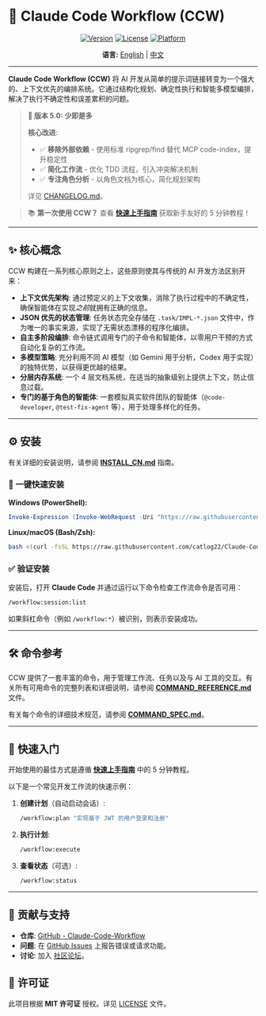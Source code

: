 # 🚀 Claude Code Workflow (CCW)

<div align="center">

[![Version](https://img.shields.io/badge/version-v5.0.0-blue.svg)](https://github.com/catlog22/Claude-Code-Workflow/releases)
[![License](https://img.shields.io/badge/license-MIT-green.svg)](LICENSE)
[![Platform](https://img.shields.io/badge/platform-Windows%20%7C%20Linux%20%7C%20macOS-lightgrey.svg)]()

**语言:** [English](README.md) | [中文](README_CN.md)

</div>

---

**Claude Code Workflow (CCW)** 将 AI 开发从简单的提示词链接转变为一个强大的、上下文优先的编排系统。它通过结构化规划、确定性执行和智能多模型编排，解决了执行不确定性和误差累积的问题。

> **🎉 版本 5.0: 少即是多**
>
> **核心改进**:
> - ✅ **移除外部依赖** - 使用标准 ripgrep/find 替代 MCP code-index，提升稳定性
> - ✅ **简化工作流** - 优化 TDD 流程，引入冲突解决机制
> - ✅ **专注角色分析** - 以角色文档为核心，简化规划架构
>
> 详见 [CHANGELOG.md](CHANGELOG.md)。

> 📚 **第一次使用 CCW？** 查看 [**快速上手指南**](GETTING_STARTED_CN.md) 获取新手友好的 5 分钟教程！

---

## ✨ 核心概念

CCW 构建在一系列核心原则之上，这些原则使其与传统的 AI 开发方法区别开来：

- **上下文优先架构**: 通过预定义的上下文收集，消除了执行过程中的不确定性，确保智能体在实现*之前*就拥有正确的信息。
- **JSON 优先的状态管理**: 任务状态完全存储在 `.task/IMPL-*.json` 文件中，作为唯一的事实来源，实现了无需状态漂移的程序化编排。
- **自主多阶段编排**: 命令链式调用专门的子命令和智能体，以零用户干预的方式自动化复杂的工作流。
- **多模型策略**: 充分利用不同 AI 模型（如 Gemini 用于分析，Codex 用于实现）的独特优势，以获得更优越的结果。
- **分层内存系统**: 一个 4 层文档系统，在适当的抽象级别上提供上下文，防止信息过载。
- **专门的基于角色的智能体**: 一套模拟真实软件团队的智能体（`@code-developer`, `@test-fix-agent` 等），用于处理多样化的任务。

---

## ⚙️ 安装

有关详细的安装说明，请参阅 [**INSTALL_CN.md**](INSTALL_CN.md) 指南。

### **🚀 一键快速安装**

**Windows (PowerShell):**
```powershell
Invoke-Expression (Invoke-WebRequest -Uri "https://raw.githubusercontent.com/catlog22/Claude-Code-Workflow/main/install-remote.ps1" -UseBasicParsing).Content
```

**Linux/macOS (Bash/Zsh):**
```bash
bash <(curl -fsSL https://raw.githubusercontent.com/catlog22/Claude-Code-Workflow/main/install-remote.sh)
```

### **✅ 验证安装**
安装后，打开 **Claude Code** 并通过运行以下命令检查工作流命令是否可用：
```bash
/workflow:session:list
```
如果斜杠命令（例如 `/workflow:*`）被识别，则表示安装成功。

---

## 🛠️ 命令参考

CCW 提供了一套丰富的命令，用于管理工作流、任务以及与 AI 工具的交互。有关所有可用命令的完整列表和详细说明，请参阅 [**COMMAND_REFERENCE.md**](COMMAND_REFERENCE.md) 文件。

有关每个命令的详细技术规范，请参阅 [**COMMAND_SPEC.md**](COMMAND_SPEC.md)。

---

## 🚀 快速入门

开始使用的最佳方式是遵循 [**快速上手指南**](GETTING_STARTED_CN.md) 中的 5 分钟教程。

以下是一个常见开发工作流的快速示例：

1.  **创建计划**（自动启动会话）:
    ```bash
    /workflow:plan "实现基于 JWT 的用户登录和注册"
    ```
2.  **执行计划**:
    ```bash
    /workflow:execute
    ```
3.  **查看状态**（可选）:
    ```bash
    /workflow:status
    ```

---

## 🤝 贡献与支持

- **仓库**: [GitHub - Claude-Code-Workflow](https://github.com/catlog22/Claude-Code-Workflow)
- **问题**: 在 [GitHub Issues](https://github.com/catlog22/Claude-Code-Workflow/issues) 上报告错误或请求功能。
- **讨论**: 加入 [社区论坛](https://github.com/catlog22/Claude-Code-Workflow/discussions)。

## 📄 许可证

此项目根据 **MIT 许可证** 授权。详见 [LICENSE](LICENSE) 文件。